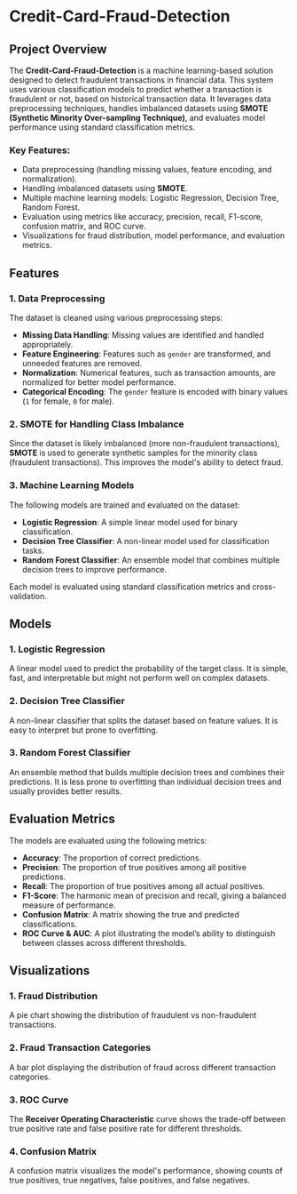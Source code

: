 # Credit-Card-Fraud-Detection

## Project Overview

The **Credit-Card-Fraud-Detection** is a machine learning-based solution designed to detect fraudulent transactions in financial data. This system uses various classification models to predict whether a transaction is fraudulent or not, based on historical transaction data. It leverages data preprocessing techniques, handles imbalanced datasets using **SMOTE (Synthetic Minority Over-sampling Technique)**, and evaluates model performance using standard classification metrics.

### Key Features:
- Data preprocessing (handling missing values, feature encoding, and normalization).
- Handling imbalanced datasets using **SMOTE**.
- Multiple machine learning models: Logistic Regression, Decision Tree, Random Forest.
- Evaluation using metrics like accuracy, precision, recall, F1-score, confusion matrix, and ROC curve.
- Visualizations for fraud distribution, model performance, and evaluation metrics.

## Features

### 1. Data Preprocessing
The dataset is cleaned using various preprocessing steps:

- **Missing Data Handling**: Missing values are identified and handled appropriately.
- **Feature Engineering**: Features such as `gender` are transformed, and unneeded features are removed.
- **Normalization**: Numerical features, such as transaction amounts, are normalized for better model performance.
- **Categorical Encoding**: The `gender` feature is encoded with binary values (`1` for female, `0` for male).

### 2. SMOTE for Handling Class Imbalance
Since the dataset is likely imbalanced (more non-fraudulent transactions), **SMOTE** is used to generate synthetic samples for the minority class (fraudulent transactions). This improves the model's ability to detect fraud.

### 3. Machine Learning Models
The following models are trained and evaluated on the dataset:

- **Logistic Regression**: A simple linear model used for binary classification.
- **Decision Tree Classifier**: A non-linear model used for classification tasks.
- **Random Forest Classifier**: An ensemble model that combines multiple decision trees to improve performance.

Each model is evaluated using standard classification metrics and cross-validation.

## Models

### 1. Logistic Regression
A linear model used to predict the probability of the target class. It is simple, fast, and interpretable but might not perform well on complex datasets.

### 2. Decision Tree Classifier
A non-linear classifier that splits the dataset based on feature values. It is easy to interpret but prone to overfitting.

### 3. Random Forest Classifier
An ensemble method that builds multiple decision trees and combines their predictions. It is less prone to overfitting than individual decision trees and usually provides better results.

## Evaluation Metrics

The models are evaluated using the following metrics:

- **Accuracy**: The proportion of correct predictions.
- **Precision**: The proportion of true positives among all positive predictions.
- **Recall**: The proportion of true positives among all actual positives.
- **F1-Score**: The harmonic mean of precision and recall, giving a balanced measure of performance.
- **Confusion Matrix**: A matrix showing the true and predicted classifications.
- **ROC Curve & AUC**: A plot illustrating the model’s ability to distinguish between classes across different thresholds.

## Visualizations

### 1. Fraud Distribution
A pie chart showing the distribution of fraudulent vs non-fraudulent transactions.

### 2. Fraud Transaction Categories
A bar plot displaying the distribution of fraud across different transaction categories.

### 3. ROC Curve
The **Receiver Operating Characteristic** curve shows the trade-off between true positive rate and false positive rate for different thresholds.

### 4. Confusion Matrix
A confusion matrix visualizes the model's performance, showing counts of true positives, true negatives, false positives, and false negatives.

